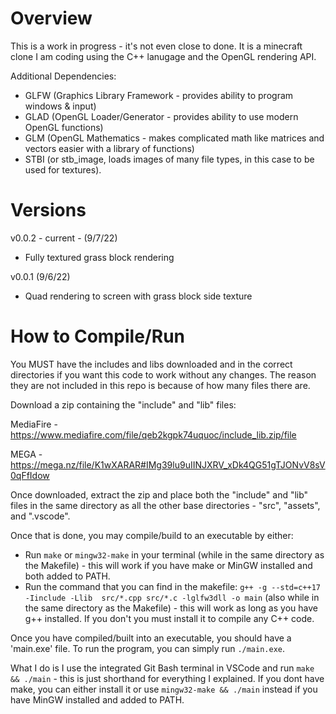 # Overview
This is a work in progress - it's not even close to done. It is a minecraft clone I am coding using the C++ lanugage and the OpenGL rendering API. 

Additional Dependencies: 
- GLFW (Graphics Library Framework - provides ability to program windows & input)
- GLAD (OpenGL Loader/Generator - provides ability to use modern OpenGL functions)
- GLM (OpenGL Mathematics - makes complicated math like matrices and vectors easier with a library of functions)
- STBI (or stb_image, loads images of many file types, in this case to be used for textures).

# Versions
v0.0.2 - current - (9/7/22)
- Fully textured grass block rendering

v0.0.1 (9/6/22)
- Quad rendering to screen with grass block side texture

# How to Compile/Run
You MUST have the includes and libs downloaded and in the correct directories if you want this code to work without any changes. The reason they are not included in this repo is because of how many files there are.


Download a zip containing the "include" and "lib" files:

MediaFire - https://www.mediafire.com/file/qeb2kgpk74uquoc/include_lib.zip/file

MEGA - https://mega.nz/file/K1wXARAR#IMg39lu9uIINJXRV_xDk4QG51gTJONvV8sV0qFfIdow


Once downloaded, extract the zip and place both the "include" and "lib" files in the same directory as all the other base directories - "src", "assets", and ".vscode".

Once that is done, you may compile/build to an executable by either:
- Run `make` or `mingw32-make` in your terminal (while in the same directory as the Makefile) - this will work if you have make or MinGW installed and both added to PATH.
- Run the command that you can find in the makefile: `g++ -g --std=c++17 -Iinclude -Llib  src/*.cpp src/*.c -lglfw3dll -o main` (also while in the same directory as the Makefile) - this will work as long as you have g++ installed. If you don't you must install it to compile any C++ code.

Once you have compiled/built into an executable, you should have a 'main.exe' file. To run the program, you can simply run `./main.exe`.

What I do is I use the integrated Git Bash terminal in VSCode and run `make && ./main` - this is just shorthand for everything I explained. If you dont have make, you can either install it or use `mingw32-make && ./main` instead if you have MinGW installed and added to PATH.
